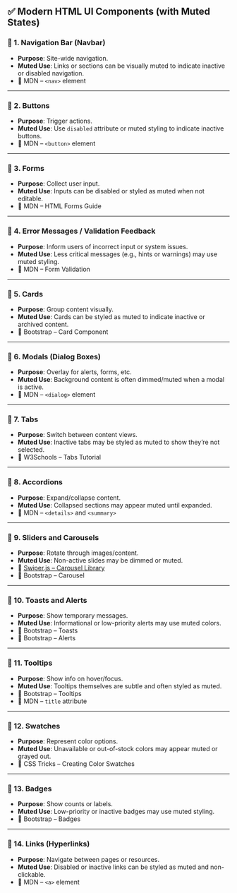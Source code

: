 ## ✅ **Modern HTML UI Components (with Muted States)**

### 🔹 1. **Navigation Bar (Navbar)**
- **Purpose**: Site-wide navigation.
- **Muted Use**: Links or sections can be visually muted to indicate inactive or disabled navigation.
- 🔗 MDN – `<nav>` element

---

### 🔹 2. **Buttons**
- **Purpose**: Trigger actions.
- **Muted Use**: Use `disabled` attribute or muted styling to indicate inactive buttons.
- 🔗 MDN – `<button>` element

---

### 🔹 3. **Forms**
- **Purpose**: Collect user input.
- **Muted Use**: Inputs can be disabled or styled as muted when not editable.
- 🔗 MDN – HTML Forms Guide

---

### 🔹 4. **Error Messages / Validation Feedback**
- **Purpose**: Inform users of incorrect input or system issues.
- **Muted Use**: Less critical messages (e.g., hints or warnings) may use muted styling.
- 🔗 MDN – Form Validation

---

### 🔹 5. **Cards**
- **Purpose**: Group content visually.
- **Muted Use**: Cards can be styled as muted to indicate inactive or archived content.
- 🔗 Bootstrap – Card Component

---

### 🔹 6. **Modals (Dialog Boxes)**
- **Purpose**: Overlay for alerts, forms, etc.
- **Muted Use**: Background content is often dimmed/muted when a modal is active.
- 🔗 MDN – `<dialog>` element

---

### 🔹 7. **Tabs**
- **Purpose**: Switch between content views.
- **Muted Use**: Inactive tabs may be styled as muted to show they’re not selected.
- 🔗 W3Schools – Tabs Tutorial

---

### 🔹 8. **Accordions**
- **Purpose**: Expand/collapse content.
- **Muted Use**: Collapsed sections may appear muted until expanded.
- 🔗 MDN – `<details>` and `<summary>`

---

### 🔹 9. **Sliders and Carousels**
- **Purpose**: Rotate through images/content.
- **Muted Use**: Non-active slides may be dimmed or muted.
- 🔗 [Swiper.js – Carousel Library](https://swiperjs.com/)  
- 🔗 Bootstrap – Carousel

---

### 🔹 10. **Toasts and Alerts**
- **Purpose**: Show temporary messages.
- **Muted Use**: Informational or low-priority alerts may use muted colors.
- 🔗 Bootstrap – Toasts  
- 🔗 Bootstrap – Alerts

---

### 🔹 11. **Tooltips**
- **Purpose**: Show info on hover/focus.
- **Muted Use**: Tooltips themselves are subtle and often styled as muted.
- 🔗 Bootstrap – Tooltips  
- 🔗 MDN – `title` attribute

---

### 🔹 12. **Swatches**
- **Purpose**: Represent color options.
- **Muted Use**: Unavailable or out-of-stock colors may appear muted or grayed out.
- 🔗 CSS Tricks – Creating Color Swatches

---

### 🔹 13. **Badges**
- **Purpose**: Show counts or labels.
- **Muted Use**: Low-priority or inactive badges may use muted styling.
- 🔗 Bootstrap – Badges

---

### 🔹 14. **Links (Hyperlinks)**
- **Purpose**: Navigate between pages or resources.
- **Muted Use**: Disabled or inactive links can be styled as muted and non-clickable.
- 🔗 MDN – `<a>` element

